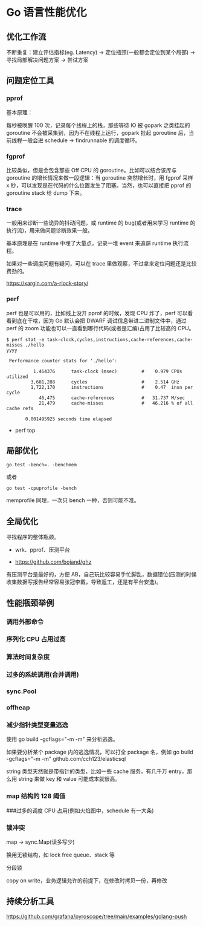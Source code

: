 # Go 语言性能优化

## 优化工作流

不断重复：建立评估指标(eg. Latency) → 定位瓶颈(一般都会定位到某个局部) → 寻找局部解决问题方案 → 尝试方案

## 问题定位工具

### pprof

基本原理：

每秒被唤醒 100 次，记录每个线程上的栈，那些等待 IO 被 gopark 之类挂起的 goroutine 不会被采集到，因为不在线程上运行，gopark 挂起 goroutine 后，当前线程一般会进 schedule → findrunnable 的调度循环。

### fgprof

比较类似，但是会包含那些 Off CPU 的 goroutine。比如可以结合该库与 goroutine 的增长情况来做一段逻辑：当 goroutine 突然增长时，用 fgprof 采样 x 秒，可以发现是在代码的什么位置发生了阻塞。当然，也可以直接把 pprof 的 goroutine stack 给 dump 下来。

### trace
一般用来诊断一些诡异的抖动问题，或 runtime 的 bug(或者用来学习 runtime 的执行流)，用来做问题诊断效果一般。

基本原理是在 runtime 中埋了大量点，记录一堆 event 来追踪 runtime 执行流程。

如果对一些调度问题有疑问，可以在 trace 里做观察，不过拿来定位问题还是比较费劲的。

https://xargin.com/a-rlock-story/

### perf

perf 也是可以用的，比如线上没开 pprof 的时候，发现 CPU 炸了，perf 可以看看到底在干啥，因为 Go 默认会把 DWARF 调试信息带进二进制文件中，通过 perf 的 zoom 功能也可以一直看到哪行代码(或者是汇编)占用了比较高的 CPU。
```shell
$ perf stat -e task-clock,cycles,instructions,cache-references,cache-misses ./hello
yyyy

 Performance counter stats for './hello':

          1.464376      task-clock (msec)         #    0.979 CPUs utilized
         3,681,288      cycles                    #    2.514 GHz
         1,722,170      instructions              #    0.47  insn per cycle
            46,475      cache-references          #   31.737 M/sec
            21,479      cache-misses              #   46.216 % of all cache refs

       0.001495925 seconds time elapsed
```
- perf top

## 局部优化

`go test -bench=. -benchmem`

或者

`go test -cpuprofile -bench`

memprofile 同理，一次只 bench 一种，否则可能不准。

## 全局优化

寻找程序的整体瓶颈。

- wrk、pprof、压测平台

- https://github.com/bojand/ghz

有压测平台是最好的，方便 AB，自己玩比较容易手忙脚乱，数据错位(压测的时候收集数据写报告经常容易张冠李戴，导致返工，还是有平台安逸)。

## 性能瓶颈举例

### 调用外部命令

### 序列化 CPU 占用过高

### 算法时间复杂度

### 过多的系统调用(合并调用)

### sync.Pool

### offheap

### 减少指针类型变量逃逸

使用 go build -gcflags="-m -m" 来分析逃逸。

如果要分析某个 package 内的逃逸情况，可以打全 package 名，例如 go build -gcflags="-m -m" github.com/cch123/elasticsql

string 类型天然就是带指针的类型，比如一些 cache 服务，有几千万 entry，那么用 string 来做 key 和 value 可能成本就很高。

### map 结构的 128 阈值

###过多的调度 CPU 占用(例如火焰图中，schedule 有一大条)

### 锁冲突

map → sync.Map(读多写少)

换用无锁结构，如 lock free queue、stack 等

分段锁

copy on write，业务逻辑允许的前提下，在修改时拷贝一份，再修改

## 持续分析工具

https://github.com/grafana/pyroscope/tree/main/examples/golang-push

